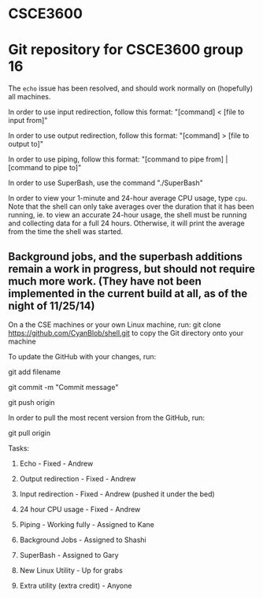 CSCE3600
========

Git repository for CSCE3600 group 16
========
The `echo` issue has been resolved, and should work normally on (hopefully) all machines.

In order to use input redirection, follow this format: "[command] < [file to input from]"

In order to use output redirection, follow this format: "[command] > [file to output to]"

In order to use piping, follow this format: "[command to pipe from] | [command to pipe to]"

In order to use SuperBash, use the command "./SuperBash"

In order to view your 1-minute and 24-hour average CPU usage, type `cpu`. Note that the shell can only take averages over the duration that it has been running, ie. to view an accurate 24-hour usage, the shell must be running and collecting data for a full 24 hours. Otherwise, it will print the average from the time the shell was started.

Background jobs, and the superbash additions remain a work in progress, but should not require much more work. (They have not been implemented in the current build at all, as of the night of 11/25/14)
------

On a the CSE machines or your own Linux machine, run: git clone https://github.com/CyanBlob/shell.git to copy the Git directory onto your machine

To update the GitHub with your changes, run:


git add filename

git commit -m "Commit message"

git push origin


In order to pull the most recent version from the GitHub, run:

git pull origin


Tasks:

1) Echo - Fixed - Andrew

2) Output redirection - Fixed - Andrew

3) Input redirection - Fixed - Andrew (pushed it under the bed)

4) 24 hour CPU usage - Fixed - Andrew



5) Piping - Working fully - Assigned to Kane

6) Background Jobs - Assigned to Shashi

7) SuperBash - Assigned to Gary




8) New Linux Utility - Up for grabs


9) Extra utility (extra credit) - Anyone
